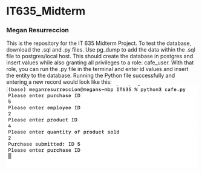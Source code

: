 # IT635_Midterm
### Megan Resurreccion
This is the repository for the IT 635 Midterm Project. To test the database, download the .sql and .py files. Use pg_dump to add the data within the .sql file to postgres/local host. This should create the database in postgres and insert values while also granting all privileges to a role: cafe_user. With that role, you can run the .py file in the terminal and enter id values and insert the entity to the database. Running the Python file successfully and entering a new record would look like this:
![cafe_output](cafe_output.png)
